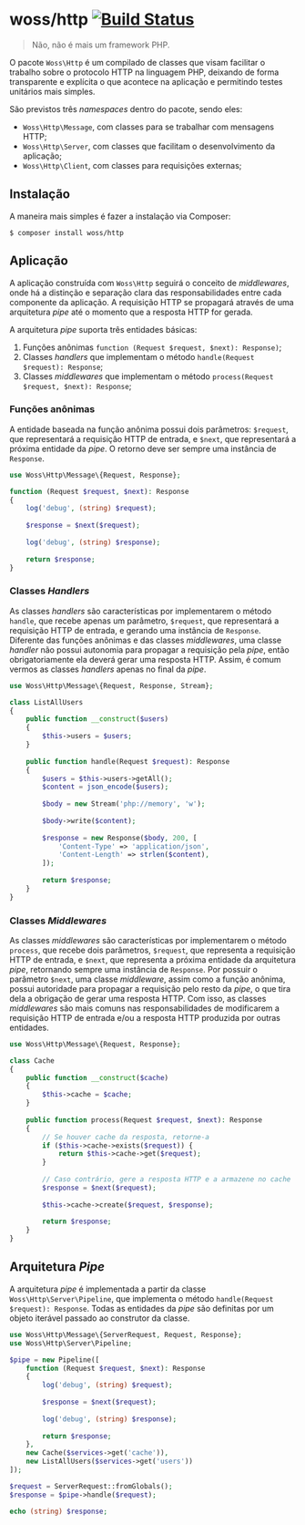 # woss/http [![Build Status](https://travis-ci.org/acwoss/woss-http.svg?branch=master)](https://travis-ci.org/acwoss/woss-http)

> Não, não é mais um framework PHP.

O pacote `Woss\Http` é um compilado de classes que visam facilitar o trabalho sobre o protocolo HTTP na linguagem PHP, deixando de forma transparente e explícita o que acontece na aplicação e permitindo testes unitários mais simples.

São previstos três *namespaces* dentro do pacote, sendo eles:

- `Woss\Http\Message`, com classes para se trabalhar com mensagens HTTP;
- `Woss\Http\Server`, com classes que facilitam o desenvolvimento da aplicação;
- `Woss\Http\Client`, com classes para requisições externas;

## Instalação

A maneira mais simples é fazer a instalação via Composer:

```text
$ composer install woss/http
```

## Aplicação

A aplicação construída com `Woss\Http` seguirá o conceito de *middlewares*, onde há a distinção e separação clara das responsabilidades entre cada componente da aplicação. A requisição HTTP se propagará através de uma arquitetura *pipe* até o momento que a resposta HTTP for gerada.

A arquitetura *pipe* suporta três entidades básicas:

1. Funções anônimas `function (Request $request, $next): Response)`;
2. Classes *handlers* que implementam o método `handle(Request $request): Response`;
3. Classes *middlewares* que implementam o método `process(Request $request, $next): Response`; 

### Funções anônimas

A entidade baseada na função anônima possui dois parâmetros: `$request`, que representará a requisição HTTP de entrada, e `$next`, que representará a próxima entidade da *pipe*. O retorno deve ser sempre uma instância de `Response`.

```php
use Woss\Http\Message\{Request, Response};

function (Request $request, $next): Response
{
    log('debug', (string) $request);
    
    $response = $next($request);
    
    log('debug', (string) $response);
    
    return $response;
}
```

### Classes *Handlers*

As classes *handlers* são características por implementarem o método `handle`, que recebe apenas um parâmetro, `$request`, que representará a requisição HTTP de entrada, e gerando uma instância de `Response`. Diferente das funções anônimas e das classes *middlewares*, uma classe *handler* não possui autonomia para propagar a requisição pela *pipe*, então obrigatoriamente ela deverá gerar uma resposta HTTP. Assim, é comum vermos as classes *handlers* apenas no final da *pipe*.

```php
use Woss\Http\Message\{Request, Response, Stream};

class ListAllUsers
{
    public function __construct($users)
    {
        $this->users = $users;
    }
    
    public function handle(Request $request): Response
    {
        $users = $this->users->getAll();
        $content = json_encode($users);
        
        $body = new Stream('php://memory', 'w');
        
        $body->write($content);
        
        $response = new Response($body, 200, [
            'Content-Type' => 'application/json',
            'Content-Length' => strlen($content),
        ]);
        
        return $response;
    }
}
```

### Classes *Middlewares*

As classes *middlewares* são características por implementarem o método `process`, que recebe dois parâmetros, `$request`, que representa a requisição HTTP de entrada, e `$next`, que representa a próxima entidade da arquitetura *pipe*, retornando sempre uma instância de `Response`. Por possuir o parâmetro `$next`, uma classe *middleware*, assim como a função anônima, possui autoridade para propagar a requisição pelo resto da *pipe*, o que tira dela a obrigação de gerar uma resposta HTTP. Com isso, as classes *middlewares* são mais comuns nas responsabilidades de modificarem a requisição HTTP de entrada e/ou a resposta HTTP produzida por outras entidades.

```php
use Woss\Http\Message\{Request, Response};

class Cache
{
    public function __construct($cache)
    {
        $this->cache = $cache;
    }
    
    public function process(Request $request, $next): Response
    {
        // Se houver cache da resposta, retorne-a
        if ($this->cache->exists($request)) {
            return $this->cache->get($request);
        }
        
        // Caso contrário, gere a resposta HTTP e a armazene no cache
        $response = $next($request);
        
        $this->cache->create($request, $response);
        
        return $response;
    }
}
```

## Arquitetura *Pipe*

A arquitetura *pipe* é implementada a partir da classe `Woss\Http\Server\Pipeline`, que implementa o método `handle(Request $request): Response`. Todas as entidades da *pipe* são definitas por um objeto iterável passado ao construtor da classe.

```php
use Woss\Http\Message\{ServerRequest, Request, Response};
use Woss\Http\Server\Pipeline;

$pipe = new Pipeline([
    function (Request $request, $next): Response
    {
        log('debug', (string) $request);
        
        $response = $next($request);
        
        log('debug', (string) $response);
        
        return $response;
    },
    new Cache($services->get('cache')),
    new ListAllUsers($services->get('users'))
]);

$request = ServerRequest::fromGlobals();
$response = $pipe->handle($request);

echo (string) $response;
```
